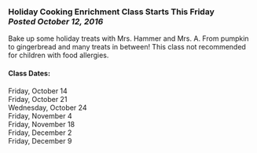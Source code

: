 <h3 class="ui header">
  Holiday Cooking Enrichment Class Starts This Friday
  <div class="sub header">
    <i>Posted October 12, 2016</i>
  </div>
</h3>

Bake up some holiday treats with Mrs. Hammer and Mrs. A. From pumpkin to gingerbread and many
treats in between! This class not recommended for children with food allergies.

<h4>Class Dates:</h4>

<div class="ui list">
  <div class="item">Friday, October 14</div>
  <div class="item">Friday, October 21</div>
  <div class="item">Wednesday, October 24</div>
  <div class="item">Friday, November 4</div>
  <div class="item">Friday, November 18</div>
  <div class="item">Friday, December 2</div>
  <div class="item">Friday, December 9</div>
</div>
